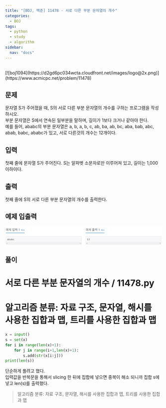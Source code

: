 ```yaml
---
title: "[BOJ, 백준] 11478 - 서로 다른 부분 문자열의 개수"
categories:
  - BOJ
tags:
  - python
  - study
  - algorithm
sidebar: 
  nav: "docs"
---
```

<br>
[![boj1094](https://d2gd6pc034wcta.cloudfront.net/images/logo@2x.png)](https://www.acmicpc.net/problem/11478)
<https://www.acmicpc.net/problem/11478>

## 문제
문자열 S가 주어졌을 때, S의 서로 다른 부분 문자열의 개수를 구하는 프로그램을 작성하시오.   
부분 문자열은 S에서 연속된 일부분을 말하며, 길이가 1보다 크거나 같아야 한다.     
예를 들어, ababc의 부분 문자열은 a, b, a, b, c, ab, ba, ab, bc, aba, bab, abc, abab, babc, ababc가 있고, 서로 다른것의 개수는 12개이다.
## 입력
첫째 줄에 문자열 S가 주어진다. S는 알파벳 소문자로만 이루어져 있고, 길이는 1,000 이하이다.
## 출력
첫째 줄에 S의 서로 다른 부분 문자열의 개수를 출력한다.
## 예제 입출력
![BOJ11478](/assets/images/boj11478.png)

## 풀이
# 서로 다른 부분 문자열의 개수 / 11478.py 
# 알고리즘 분류: 자료 구조, 문자열, 해시를 사용한 집합과 맵, 트리를 사용한 집합과 맵
```python
x = input()
s = set(x)
for i in range(len(x)+1):
    for j in range(i+1,len(x)+1):
        s.add(str(x[i:j]))
print(len(s))
```
단순하게 풀려고 했다.     
입력값을 반복문을 통해서 slicing 한 뒤에 집합에 넣으면 중복이 해소 되니까 집합 s에 넣고 len(s)를 출력했다.

> 알고리즘 분류: 자료 구조, 문자열, 해시를 사용한 집합과 맵, 트리를 사용한 집합과 맵



